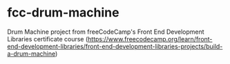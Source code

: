 # fcc-drum-machine
Drum Machine project from freeCodeCamp's Front End Development Libraries certificate course (https://www.freecodecamp.org/learn/front-end-development-libraries/front-end-development-libraries-projects/build-a-drum-machine)
